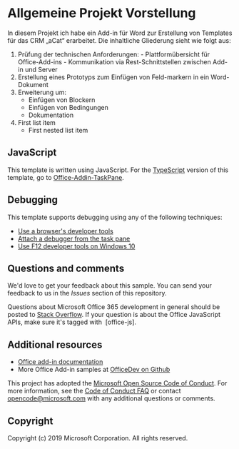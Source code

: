 # Allgemeine Projekt Vorstellung

In diesem Projekt ich habe ein Add-in für Word zur Erstellung von Templates für das CRM „aCat“ erarbeitet. Die inhaltliche Gliederung sieht wie folgt aus:

   1. Prüfung der technischen Anforderungen:
          - Plattformübersicht für Office-Add-ins
          - Kommunikation via Rest-Schnittstellen zwischen Add-in und Server
   2. Erstellung eines Prototyps zum Einfügen von Feld-markern in ein Word-Dokument
   3. Erweiterung um:
         -  Einfügen von Blockern
         - Einfügen von Bedingungen
         - Dokumentation
   4. First list item
         - First nested list item


## JavaScript

This template is written using JavaScript. For the [TypeScript](http://www.typescriptlang.org/) version of this template, go to [Office-Addin-TaskPane](https://github.com/OfficeDev/Office-Addin-TaskPane).

## Debugging

This template supports debugging using any of the following techniques:

- [Use a browser's developer tools](https://docs.microsoft.com/office/dev/add-ins/testing/debug-add-ins-in-office-online)
- [Attach a debugger from the task pane](https://docs.microsoft.com/office/dev/add-ins/testing/attach-debugger-from-task-pane)
- [Use F12 developer tools on Windows 10](https://docs.microsoft.com/office/dev/add-ins/testing/debug-add-ins-using-f12-developer-tools-on-windows-10)

## Questions and comments

We'd love to get your feedback about this sample. You can send your feedback to us in the *Issues* section of this repository.

Questions about Microsoft Office 365 development in general should be posted to [Stack Overflow](http://stackoverflow.com/questions/tagged/office-js+API).  If your question is about the Office JavaScript APIs, make sure it's tagged with  [office-js].

## Additional resources

* [Office add-in documentation](https://docs.microsoft.com/office/dev/add-ins/overview/office-add-ins)
* More Office Add-in samples at [OfficeDev on Github](https://github.com/officedev)

This project has adopted the [Microsoft Open Source Code of Conduct](https://opensource.microsoft.com/codeofconduct/). For more information, see the [Code of Conduct FAQ](https://opensource.microsoft.com/codeofconduct/faq/) or contact [opencode@microsoft.com](mailto:opencode@microsoft.com) with any additional questions or comments.

## Copyright

Copyright (c) 2019 Microsoft Corporation. All rights reserved.
